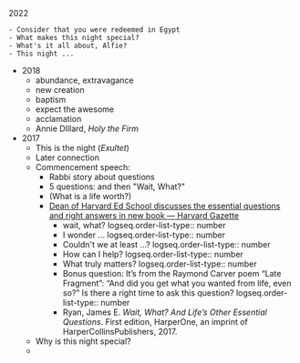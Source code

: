 2022

	- Consider that you were redeemed in Egypt
	- What makes this night special?
	- What's it all about, Alfie?
	- This night ...
- 2018
	- abundance, extravagance
	- new creation
	- baptism
	- expect the awesome
	- acclamation
	- Annie DIllard, *Holy the Firm*
- 2017
	- This is the night (*Exultet*)
	- Later connection
	- Commencement speech:
		- Rabbi story about questions
		- 5 questions: and then "Wait, What?"
		- (What is a life worth?)
		- [Dean of Harvard Ed School discusses the essential questions and right answers in new book — Harvard Gazette](https://news.harvard.edu/gazette/story/2017/04/dean-of-harvard-ed-school-discusses-the-essential-questions-and-right-answers-in-new-book/ "Dean of Harvard Ed School discusses the essential questions and right answers in new book — Harvard Gazette")
			- wait, what?
			  logseq.order-list-type:: number
			- I wonder ...
			  logseq.order-list-type:: number
			- Couldn't we at least ...?
			  logseq.order-list-type:: number
			- How can I help?
			  logseq.order-list-type:: number
			- What truly matters?
			  logseq.order-list-type:: number
			- Bonus question: It’s from the Raymond Carver poem “Late Fragment”: “And did you get what you wanted from life, even so?” Is there a right time to ask this question?
			  logseq.order-list-type:: number
			- Ryan, James E. *Wait, What? And Life’s Other Essential Questions*. First edition, HarperOne, an imprint of HarperCollinsPublishers, 2017.
	- Why is this night special?
	-